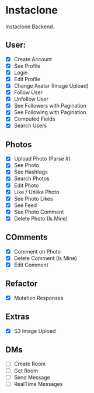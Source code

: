 # Instaclone

Instaclone Backend.

## User:

- [x] Create Account
- [x] See Profile
- [x] Login
- [x] Edit Profile
- [x] Change Avatar (Image Upload)
- [x] Follow User
- [x] Unfollow User
- [x] See Followers with Pagination
- [x] See Following with Pagination
- [x] Computed Fields
- [x] Search Users

## Photos

- [x] Upload Photo (Parse #)
- [x] See Photo
- [x] See Hashtags
- [x] Search Photos
- [x] Edit Photo
- [x] Like / Unlike Photo
- [x] See Photo Likes
- [x] See Feed
- [x] See Photo Comment
- [x] Delete Photo (Is Mine)

## COmments

- [x] Comment on Photo
- [x] Delete Comment (Is Mine)
- [x] Edit Comment

## Refactor

- [x] Mutation Responses

## Extras

- [x] S3 Image Upload

## DMs

- [ ] Create Room
- [ ] Get Room
- [ ] Send Message
- [ ] RealTime Messages